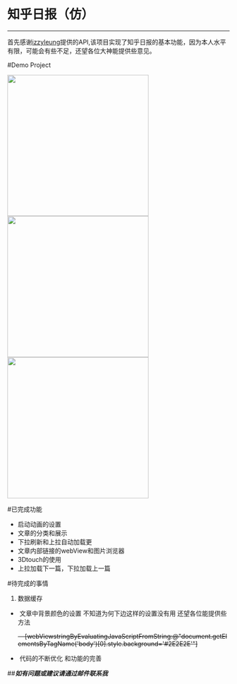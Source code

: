 # 知乎日报（仿）
---
 首先感谢[izzyleung](https://github.com/izzyleung/ZhihuDailyPurify/wiki/知乎日报-API-分析)提供的API,该项目实现了知乎日报的基本功能，因为本人水平有限，可能会有些不足，还望各位大神能提供些意见。
 
 
#Demo Project

<img src="https://github.com/Chatwen/WBZhiHuDailyPaper/tree/master/Snapshots/demo1.gif" width="320"><br/>
<img src="https://github.com/Chatwen/WBZhiHuDailyPaper/tree/master/Snapshots/demo2.gif" width="320"><br/>
<img src="https://github.com/Chatwen/WBZhiHuDailyPaper/tree/master/Snapshots/demo3.gif" width="320"><br/>

#已完成功能
* 启动动画的设置
* 文章的分类和展示
* 下拉刷新和上拉自动加载更
* 文章内部链接的webView和图片浏览器
* 3Dtouch的使用
* 上拉加载下一篇，下拉加载上一篇


#待完成的事情
1. 数据缓存
*  文章中背景颜色的设置  不知道为何下边这样的设置没有用 还望各位能提供些方法<p><del>    [webViewstringByEvaluatingJavaScriptFromString:@"document.getElementsByTagName('body')[0].style.background='#2E2E2E'"]</del></p>
*  代码的不断优化 和功能的完善

##***如有问题或建议请通过邮件联系我***